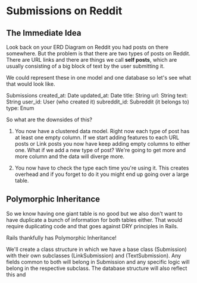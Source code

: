 # Submissions on Reddit

## The Immediate Idea

Look back on your ERD Diagram on Reddit you had posts on there somewhere. But the problem is that there are two types of posts on Reddit. There are URL links and there are things we call **self posts**, which are usually consisting of a big block of text by the user submitting it.

We could represent these in one model and one database so let's see what that would look like.

Submissions
created_at: Date
updated_at: Date
title: String
url: String
text: String
user_id: User (who created it)
subreddit_id: Subreddit (it belongs to)
type: Enum

So what are the downsides of this?
1. You now have a clustered data model. Right now each type of post has at least one empty column. If we start adding features to each URL posts or Link posts you now have keep adding empty columns to either one. What if we add a new type of post? We're going to get more and more column and the data will diverge more.

2. You now have to check the type each time you're using it. This creates overhead and if you forget to do it you might end up going over a large table.

## Polymorphic Inheritance

So we know having one giant table is no good but we also don't want to have duplicate a bunch of information for both tables either. That would require duplicating code and that goes against DRY principles in Rails.

Rails thankfully has Polymorphic Inheritance!

We'll create a class structure in which we have a base class (Submission) with their own subclasses (LinkSubmission) and (TextSubmission). Any fields common to both will belong in Submission and any specific logic will belong in the respective subclass. The database structure will also reflect this and